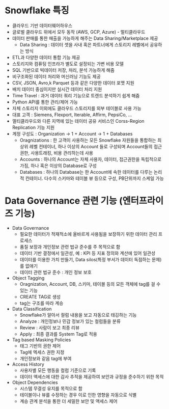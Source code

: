 # Snowflake 특징
- 클라우드 기반 데이터웨어하우스
- 글로벌 클라우드 위에서 모두 동작 (AWS, GCP, Azure) - 멀티클라우드
- 데이터 판매를 통한 매출을 가능하게 해주는 Data Sharing/Marketplace 제공
    - Data Sharing : 데이터 셋을 사내 혹은 파트너에게 스토리지 레벨에서 공유하는 방식
- ETL과 다양한 데이터 통합 기능 제공
- 스토리지와 컴퓨팅 인프라가 별도로 설정되는 가변 비용 모델
- SQL 기반으로 빅데이터 저장, 처리, 분석 가능하게 해줌
- 비구조화된 데이터 처리와 머신러닝 기능도 제공
- CSV, JSON, Avro,k Parquet 등과 같은 다양한 데이터 포맷 지원
- 배치 데이터 중심이지만 실시간 데이터 처리 지원
- Time Travel : 과거 데이터 쿼리 기능으로 트렌드 분석하기 쉽게 해줌
- Python API를 통한 관리/제어 가능
- 자체 스토리지 이외에도 클라우드 스토리지를 외부 테이블로 사용 가능
- 대표 고객 : Siemens, Flexport, Iterable, Affirm, PepsiCo, ...
- 멀티클라우드와 다른 지역에 있는 데이터 공유 서비스인 Corss-Region Replication 기능 지원
- 계정 구성도 : Organization -> 1 + Account -> 1 + Databases
    - Oragnizations : 한 고객이 사용하는 모든 Snowflake 자원들을 통합하는 최상위 레벨 컨테이너, 하나 이상의 Account 들로 구성되며 Account들의 접근권한, 사용트래킹, 비용 관리하는데 사용
    - Accounts : 하나의 Account는 자체 사용자, 데이터, 접근권한을 독립적으로 가짐, 하나 혹은 이상의 Database로 구성
    - Databases : 하나의 Database는 한 Account에 속한 데이터를 다루는 논리적 컨테이너. 다수의 스키마와 테이블 뷰 등으로 구성, PB단위까지 스케일 가능

# Data Governance 관련 기능 (엔터프라이즈 기능)
- Data Governance
    - 필요한 데이터가 적재적소에 올바르게 사용됨을 보장하기 위한 데이터 관리 프로세스
    - 품질 보장과 개인정보 관련 법규 준수를 주 목적으로 함
    - 데이터 기반 결정에서 일관성, 예 : KPI 등 지표 정의와 계산에 있어 일관성
    - 데이터를 이용한 가치 만들기, Data silos(특정 부서가 데이터 독점하는 문제)를 없애기
    - 데이터 관련 법규 준수 : 개인 정보 보호
- Object Tagging 
    - Oragnization, Account, DB, 스키마, 테이블 등의 모든 객체에 tag를 걸 수 있는 기능
    - CREATE TAG로 생성
    - tag는 구조를 따라 계승
- Data Classification
    - Snowflake가 알아서 컬럼 내용을 보고 자동으로 태깅하는 기능
    - Analyze : 개인정보나 민감 정보가 있는 컬럼들을 분류
    - Review : 사람이 보고 최종 리뷰
    - Apply : 최종 결과를 System Tag로 적용
- Tag based Masking Policies
    - 태그 기반의 권한 제어
    - Tag에 엑세스 권한 지정
    - 개인정보와 같음 tag에 부여
- Access History
    - 사용자별 모든 행동을 컬럼 기준으로 기록
    - 데이터 액세스에 대한 감사 추적을 제공하여 보안과 규정을 준수하기 위한 목적
- Object Dependencies
    - 시스템 무결성 유지를 목적으로 함
    - 테이블이나 뷰를 수정하는 경우 이로 인한 영향을 자동으로 식별
    - 계승 관계 분석을 통한 더 세밀한 보안 및 액세스 제어



